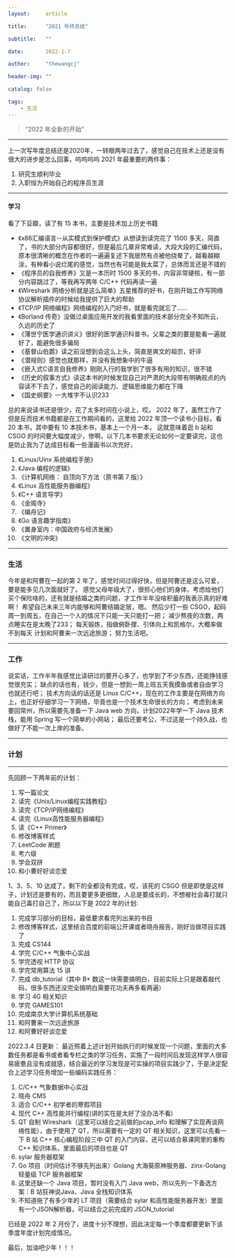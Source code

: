 ```yaml
---
layout:     article

title:      "2021 年终总结"

subtitle:   ""

date:       2022-1-7

author:     "thewangcj"

header-img: ""

catalog: false

tags:
    - 生活
---
```


> “2022 年全新的开始”

------

<!--more-->

上一次写年度总结还是2020年，一转眼两年过去了，感觉自己在技术上还是没有很大的进步是怎么回事，呜呜呜呜
2021 年最重要的两件事：
1. 研究生顺利毕业
2. 入职恒为开始自己的程序员生涯
---
#### 学习
看了下豆瓣，读了有 15 本书，主要是技术加上历史书籍

- 《x86汇编语言--从实模式到保护模式》从想读到读完花了 1500 多天，简直了，书的大部分内容都很好，但是最后几章非常难读，大段大段的汇编代码，原本很清晰的概念在作者的一遍遍复述下我居然有点被他绕晕了，越看越糊涂，有种看小说烂尾的感觉，当然也有可能是我太菜了，总体而言还是不错的
- 《程序员的自我修养》又是一本历时 1500 多天的书，内容非常硬核，有一部分内容跳过了，等我再写两年 C/C++ 代码再读一遍
- 《Wireshark 网络分析就是这么简单》五星推荐的好书，在刚开始工作写网络协议解析插件的时候给我提供了巨大的帮助
- 《TCP/IP 网络编程》网络编程的入门好书，就是看完就忘了……
- 《Borland 传奇》没做过桌面应用开发的我看里面的技术部分完全不知所云，久远的历史了
- 《薄世宁医学通识讲义》很好的医学通识科普书，父辈之类的要是能看一遍就好了，能避免很多骗局
- 《基督山伯爵》读之前没想到会这么上头，简直是爽文的祖宗，好评
- 《潜规则》感觉也就那样，并没有我想象中的牛逼
- 《嵌入式C语言自我修养》刚刚入行的我学到了很多有用的知识，很不错
- 《历史的叙事方式》读这本书的时候发现自己对严肃的大段带有明确观点的内容读不下去了，感觉自己的阅读能力、逻辑思维能力都在下降
- 《国史纲要》一大堆字不认识233

总的来说读书还是很少，花了太多时间在小说上，哎。
2022 年了，虽然工作了但是反而技术书籍都是在工作期间看的，这里给 2022 年顶一个读书小目标，看 20 本书，其中要有 10 本技术书，基本上一个月一本，
这就意味着逛 b 站和 CSGO 的时间要大幅度减少，惨啊，以下几本书要求无论如何一定要读完，这也是防止我为了达成目标看一些漫画书以次充好，
1. 《Linux/Uinx 系统编程手册》
2. 《Java 编程的逻辑》
3. 《计算机网络： 自顶向下方法（原书第 7 版）》
4. 《Linux 高性能服务器编程》
5. 《C++ 语言导学》
6. 《金阁寺》
7. 《编舟记》
8. 《Go 语言趣学指南》
9. 《置身室内：中国政府与经济发展》
10. 《文明的冲突》
---
### 生活

今年是和阿曹在一起的第 2 年了，感觉时间过得好快，但是阿曹还是这么可爱，要是能多见几次面就好了。
感觉父母年级大了，很担心他们的身体，考虑给他们买个保险啥的，还有就是结婚之类的问题，才工作半年没啥积蓄的我表示真的好难啊！
希望自己未来三年内能够和阿曹结婚定居，嗯。
然后少打一些 CSGO，起码周一到周五，在自己一个人的情况下只能一天只能打一把；
减少熬夜的次数，两点睡实在是太晚了233；
每天锻炼，指做俯卧撑、引体向上和凯格尔，大概率做不到每天
计划和阿曹来一次远途旅游；
努力生活吧。

---

### 工作

说实话，工作半年我感觉比读研过的要开心多了，也学到了不少东西，还能挣钱感觉很充实；
缺点的话也有，钱少，但是一想到一周上班五天我摸鱼或者自由学习也就还行吧；
技术方向话的话还是 Linux C/C++，现在的工作主要是在网络方向上，也正好仔细学习一下网络，毕竟也是一个技术生命很长的方向；
考虑到未来要回常州，所以需要先准备一下 Java web 方向，计划2022年学一下 Java 技术栈，能用 Spring 写一个简单的小网站；
最后还要考公，不过这是一个持久战，也做好了不能一次上岸的准备。

---

### 计划
---

先回顾一下两年前的计划：
1. 写一篇论文
2. 读完《Unix/Linux编程实践教程》
3. 读完《TCP/IP网络编程》
4. 读完《Linux高性能服务器编程》
5. 读《C++ Primer》
6. 修改博客样式
7. LeetCode 刷题
8. 考六级
9. 学会双拼
10. 和小曹好好谈恋爱

1、3、5、10 达成了，剩下的全都没有完成，哎，该死的 CSGO
但是即使是这样子，计划还是要有的，而且要更多更细致，人总是要成长的，不想被社会毒打就只能自己毒打自己了，所以以下是 2022 年的计划:

1. 完成学习部分的目标，最低要求看完列出来的书目
2. 修改博客样式，这里结合百度的前端公开课或者晓舟报告，刚好当做项目实践了
3. 完成 CS144
4. 学完 C/C++ 气象中心实战
5. 学完透视 HTTP 协议
6. 学完常用算法 15 讲
7. 完成 db_tutorial（其中 B+ 数这一块需要搞明白，目前实际上只是跟着敲代码，很多东西还没完全搞明白需要花功夫再多看两遍）
8. 学习 4G 相关知识
9. 学完 GAMES101
10. 完成南京大学计算机系统基础
11. 和阿曹来一次远途旅游
12. 和阿曹好好谈恋爱

2022.3.4 日更新：
最近照着上述计划开始执行的时候发现一个问题，里面的大多数任务都是看书或者看专栏之类的学习任务，实施了一段时间后发现这样学人很容易疲惫且没有成就感，结合最近的学习发现是可实操的项目实践少了，于是决定配合上述学习任务增加一些编码实践任务：

1. C/C++ 气象数据中心实战
2. 晓舟 CMS
3. 适合 C/C++ 初学者的寒假项目
4. 现代 C++ 高性能并行编程(讲的实在是太好了没办法不看)
5. QT 自制 Wireshark（这里可以结合之前做的pcap_info 和理解了实现再谈网络性能），由于使用了 QT，所以需要有一定的 QT 相关知识，这里可以先看一下 B 站 C++ 核心编程阶段三中 QT 的入门内容，还可以结合慕课网里的重构 C++ 知识体系，里面最后的项目也是 QT
6. sylar 服务器框架
7. Go 项目（时间估计不够先列出来）Golang 大海葵原神服务器、zinx-Golang 轻量级 TCP 服务器框架
8. 这里还缺一个 Java 项目，暂时没有入门 Java web，所以先列一下备选方案：B 站狂神说Java、Java 全栈知识体系
9. 不知道拖了有多少年的 LT 项目（需要结合 sylar 和高性能服务器开发）里面有一个JSON解析器，可以结合之前完成的 JSON_tutorial

已经是 2022 年 2 月份了，进度十分不理想，因此决定每一个季度都要更新下该季度年度计划完成情况。

最后，加油吧少年！！！